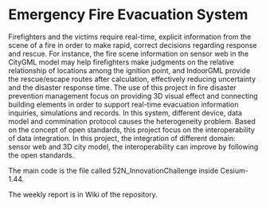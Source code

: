 # Emergency Fire Evacuation System

Firefighters and the victims require real-time, explicit information from the scene of a fire in order to make rapid, correct decisions regarding response and rescue. For instance, the fire scene information on sensor web in the CityGML model may help firefighters make judgments on the relative relationship of locations among the ignition point, and IndoorGML provide the rescue/escape routes after calculation, effectively reducing uncertainty and the disaster response time. The use of this project in fire disaster prevention management focus on providing 3D visual effect and connecting building elements in order to support real-time evacuation information inquiries, simulations and records.
In this system, different device, data model and commination protocol causes the heterogeneity problem. Based on the concept of open standards, this project focus on the interoperability of data integration. In this project, the integration of different domain: sensor web and 3D city model, the interoperability can improve by following the open standards.



The main code is the file called 52N_InnovationChallenge inside Cesium-1.44.

The weekly report is in Wiki of the repository.
